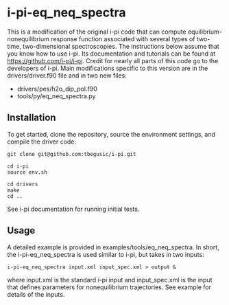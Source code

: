 # i-pi-eq\_neq\_spectra

This is a modification of the original i-pi code that can compute equilibrium-nonequilibrium response function associated with several types of two-time, two-dimensional spectroscopies.
The instructions below assume that you know how to use i-pi. Its documentation and tutorials can be found at https://github.com/i-pi/i-pi.
Credit for nearly all parts of this code go to the developers of i-pi. Main modifications specific to this version are in the drivers/driver.f90 file and in two new files:
* drivers/pes/h2o\_dip\_pol.f90
* tools/py/eq\_neq\_spectra.py

## Installation

To get started, clone the repository, source the environment settings, and compile the driver code:
```
git clone git@github.com:tbegusic/i-pi.git

cd i-pi
source env.sh

cd drivers
make
cd ..
```

See i-pi documentation for running initial tests.

## Usage

A detailed example is provided in examples/tools/eq\_neq\_spectra. In short, the i-pi-eq\_neq\_spectra is used similar to i-pi, but takes in two inputs:
```
i-pi-eq_neq_spectra input.xml input_spec.xml > output &
```
where input.xml is the standard i-pi input and input\_spec.xml is the input that defines parameters for nonequilibrium trajectories. See example for details of the inputs.
